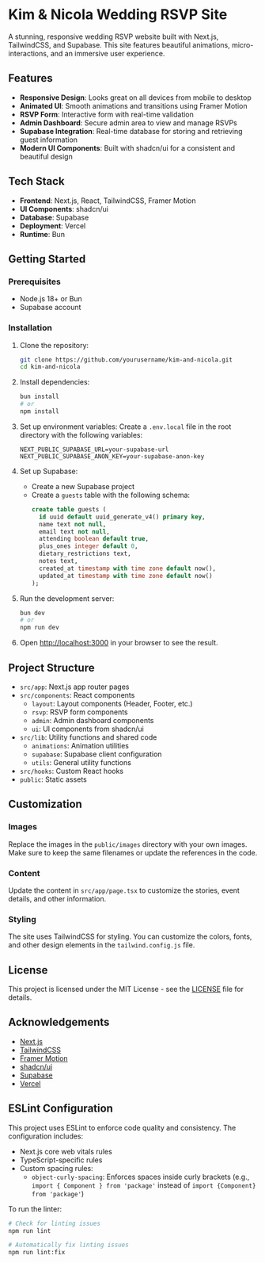 # Kim & Nicola Wedding RSVP Site

A stunning, responsive wedding RSVP website built with Next.js, TailwindCSS, and Supabase. This site features beautiful animations, micro-interactions, and an immersive user experience.

## Features

- **Responsive Design**: Looks great on all devices from mobile to desktop
- **Animated UI**: Smooth animations and transitions using Framer Motion
- **RSVP Form**: Interactive form with real-time validation
- **Admin Dashboard**: Secure admin area to view and manage RSVPs
- **Supabase Integration**: Real-time database for storing and retrieving guest information
- **Modern UI Components**: Built with shadcn/ui for a consistent and beautiful design

## Tech Stack

- **Frontend**: Next.js, React, TailwindCSS, Framer Motion
- **UI Components**: shadcn/ui
- **Database**: Supabase
- **Deployment**: Vercel
- **Runtime**: Bun

## Getting Started

### Prerequisites

- Node.js 18+ or Bun
- Supabase account

### Installation

1. Clone the repository:
   ```bash
   git clone https://github.com/yourusername/kim-and-nicola.git
   cd kim-and-nicola
   ```

2. Install dependencies:
   ```bash
   bun install
   # or
   npm install
   ```

3. Set up environment variables:
   Create a `.env.local` file in the root directory with the following variables:
   ```
   NEXT_PUBLIC_SUPABASE_URL=your-supabase-url
   NEXT_PUBLIC_SUPABASE_ANON_KEY=your-supabase-anon-key
   ```

4. Set up Supabase:
   - Create a new Supabase project
   - Create a `guests` table with the following schema:
     ```sql
     create table guests (
       id uuid default uuid_generate_v4() primary key,
       name text not null,
       email text not null,
       attending boolean default true,
       plus_ones integer default 0,
       dietary_restrictions text,
       notes text,
       created_at timestamp with time zone default now(),
       updated_at timestamp with time zone default now()
     );
     ```

5. Run the development server:
   ```bash
   bun dev
   # or
   npm run dev
   ```

6. Open [http://localhost:3000](http://localhost:3000) in your browser to see the result.

## Project Structure

- `src/app`: Next.js app router pages
- `src/components`: React components
  - `layout`: Layout components (Header, Footer, etc.)
  - `rsvp`: RSVP form components
  - `admin`: Admin dashboard components
  - `ui`: UI components from shadcn/ui
- `src/lib`: Utility functions and shared code
  - `animations`: Animation utilities
  - `supabase`: Supabase client configuration
  - `utils`: General utility functions
- `src/hooks`: Custom React hooks
- `public`: Static assets

## Customization

### Images

Replace the images in the `public/images` directory with your own images. Make sure to keep the same filenames or update the references in the code.

### Content

Update the content in `src/app/page.tsx` to customize the stories, event details, and other information.

### Styling

The site uses TailwindCSS for styling. You can customize the colors, fonts, and other design elements in the `tailwind.config.js` file.

## License

This project is licensed under the MIT License - see the [LICENSE](LICENSE) file for details.

## Acknowledgements

- [Next.js](https://nextjs.org/)
- [TailwindCSS](https://tailwindcss.com/)
- [Framer Motion](https://www.framer.com/motion/)
- [shadcn/ui](https://ui.shadcn.com/)
- [Supabase](https://supabase.io/)
- [Vercel](https://vercel.com/)

## ESLint Configuration

This project uses ESLint to enforce code quality and consistency. The configuration includes:

- Next.js core web vitals rules
- TypeScript-specific rules
- Custom spacing rules:
  - `object-curly-spacing`: Enforces spaces inside curly brackets (e.g., `import { Component } from 'package'` instead of `import {Component} from 'package'`)

To run the linter:

```bash
# Check for linting issues
npm run lint

# Automatically fix linting issues
npm run lint:fix
```

